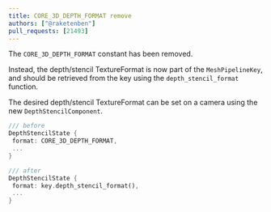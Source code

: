 ```yaml
---
title: CORE_3D_DEPTH_FORMAT remove
authors: ["@raketenben"]
pull_requests: [21493]
---
```


The `CORE_3D_DEPTH_FORMAT` constant has been removed.

Instead, the depth/stencil TextureFormat is now part of the `MeshPipelineKey`, and should be retrieved from the key using the `depth_stencil_format` function.

The desired depth/stencil TextureFormat can be set on a camera using the new `DepthStencilComponent`.

```rust
/// before
DepthStencilState {
 format: CORE_3D_DEPTH_FORMAT,
 ...
}

/// after
DepthStencilState {
 format: key.depth_stencil_format(),
 ...
}
```
